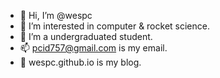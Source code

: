 - 👋 Hi, I’m @wespc
- 👀 I’m interested in computer & rocket science.
- 🌱 I’m a undergraduated student.
- 📫 pcid757@gmail.com is my email.
- 🍩 wespc.github.io is my blog.

<!---
wespc/wespc is a ✨ special ✨ repository because its `README.md` (this file) appears on your GitHub profile.
You can click the Preview link to take a look at your changes.
--->
